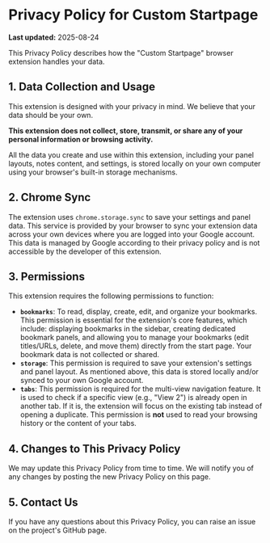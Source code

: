# Privacy Policy for Custom Startpage

**Last updated:** 2025-08-24

This Privacy Policy describes how the "Custom Startpage" browser extension handles your data.

## 1. Data Collection and Usage

This extension is designed with your privacy in mind. We believe that your data should be your own.

**This extension does not collect, store, transmit, or share any of your personal information or browsing activity.**

All the data you create and use within this extension, including your panel layouts, notes content, and settings, is stored locally on your own computer using your browser's built-in storage mechanisms.

## 2. Chrome Sync

The extension uses `chrome.storage.sync` to save your settings and panel data. This service is provided by your browser to sync your extension data across your own devices where you are logged into your Google account. This data is managed by Google according to their privacy policy and is not accessible by the developer of this extension.

## 3. Permissions

This extension requires the following permissions to function:

-   **`bookmarks`**: To read, display, create, edit, and organize your bookmarks. This permission is essential for the extension's core features, which include: displaying bookmarks in the sidebar, creating dedicated bookmark panels, and allowing you to manage your bookmarks (edit titles/URLs, delete, and move them) directly from the start page. Your bookmark data is not collected or shared.
-   **`storage`**: This permission is required to save your extension's settings and panel layout. As mentioned above, this data is stored locally and/or synced to your own Google account.
-   **`tabs`**: This permission is required for the multi-view navigation feature. It is used to check if a specific view (e.g., "View 2") is already open in another tab. If it is, the extension will focus on the existing tab instead of opening a duplicate. This permission is **not** used to read your browsing history or the content of your tabs.

## 4. Changes to This Privacy Policy

We may update this Privacy Policy from time to time. We will notify you of any changes by posting the new Privacy Policy on this page.

## 5. Contact Us

If you have any questions about this Privacy Policy, you can raise an issue on the project's GitHub page.
